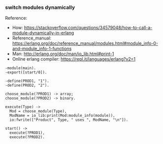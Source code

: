 

### switch modules dynamically
Reference:
- How: https://stackoverflow.com/questions/34579048/how-to-call-a-module-dynamically-in-erlang
- Reference_manual: https://erlang.org/doc/reference_manual/modules.html#module_info-0-and-module_info-1-functions
- Man: http://erlang.org/doc/man/io_lib.html#print-1
- Online erlang compiler: https://repl.it/languages/erlang?v2=1
```
-module(main).
-export([start/0]).

-define(PROD1, "1").
-define(PROD2, "2").

choose_module(?PROD1) -> array;
choose_module(?PROD2) -> binary.

execute(Type) ->
  Mod = choose_module(Type),
  ModName = io_lib:print(Mod:module_info(module)),
  io:fwrite(["Product", Type, " uses ", ModName, "\n"]).

start() -> 
  execute(?PROD1),
  execute(?PROD2).
```

